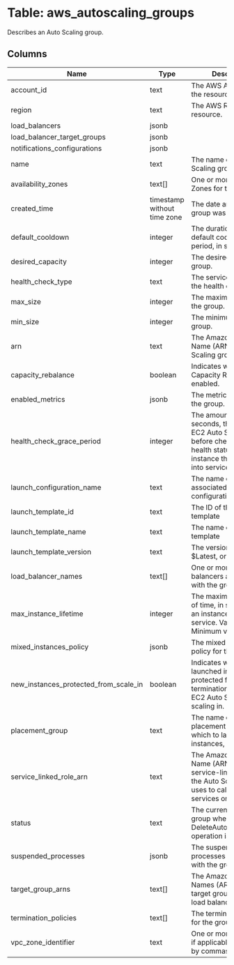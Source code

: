 
# Table: aws_autoscaling_groups
Describes an Auto Scaling group.
## Columns
| Name        | Type           | Description  |
| ------------- | ------------- | -----  |
|account_id|text|The AWS Account ID of the resource.|
|region|text|The AWS Region of the resource.|
|load_balancers|jsonb||
|load_balancer_target_groups|jsonb||
|notifications_configurations|jsonb||
|name|text|The name of the Auto Scaling group.|
|availability_zones|text[]|One or more Availability Zones for the group.|
|created_time|timestamp without time zone|The date and time the group was created.|
|default_cooldown|integer|The duration of the default cooldown period, in seconds.|
|desired_capacity|integer|The desired size of the group.|
|health_check_type|text|The service to use for the health checks|
|max_size|integer|The maximum size of the group.|
|min_size|integer|The minimum size of the group.|
|arn|text|The Amazon Resource Name (ARN) of the Auto Scaling group.|
|capacity_rebalance|boolean|Indicates whether Capacity Rebalancing is enabled.|
|enabled_metrics|jsonb|The metrics enabled for the group.|
|health_check_grace_period|integer|The amount of time, in seconds, that Amazon EC2 Auto Scaling waits before checking the health status of an EC2 instance that has come into service.|
|launch_configuration_name|text|The name of the associated launch configuration.|
|launch_template_id|text|The ID of the launch template|
|launch_template_name|text|The name of the launch template|
|launch_template_version|text|The version number, $Latest, or $Default|
|load_balancer_names|text[]|One or more load balancers associated with the group.|
|max_instance_lifetime|integer|The maximum amount of time, in seconds, that an instance can be in service. Valid Range: Minimum value of 0.|
|mixed_instances_policy|jsonb|The mixed instances policy for the group.|
|new_instances_protected_from_scale_in|boolean|Indicates whether newly launched instances are protected from termination by Amazon EC2 Auto Scaling when scaling in.|
|placement_group|text|The name of the placement group into which to launch your instances, if any.|
|service_linked_role_arn|text|The Amazon Resource Name (ARN) of the service-linked role that the Auto Scaling group uses to call other AWS services on your behalf.|
|status|text|The current state of the group when the DeleteAutoScalingGroup operation is in progress.|
|suspended_processes|jsonb|The suspended processes associated with the group.|
|target_group_arns|text[]|The Amazon Resource Names (ARN) of the target groups for your load balancer.|
|termination_policies|text[]|The termination policies for the group.|
|vpc_zone_identifier|text|One or more subnet IDs, if applicable, separated by commas.|
